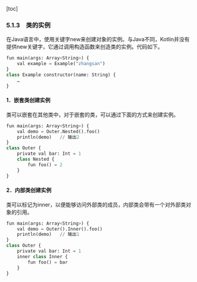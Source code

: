 [toc]

### 5.1.3　类的实例

在Java语言中，使用关键字new来创建对象的实例。与Java不同，Kotlin并没有提供new关键字，它通过调用构造函数来创造类的实例。代码如下。

```python
fun main(args: Array<String>) {
    val example = Example("zhangsan")
}
class Example constructor(name: String) {
    …
}
```

#### 1．嵌套类创建实例

类可以嵌套在其他类中，对于嵌套的类，可以通过下面的方式来创建实例。

```python
fun main(args: Array<String>) {
    val demo = Outer.Nested().foo()
    println(demo)   // 输出2
}
class Outer {
    private val bar: Int = 1
    class Nested {
        fun foo() = 2
    }
}
```

#### 2．内部类创建实例

类可以标记为inner，以便能够访问外部类的成员，内部类会带有一个对外部类对象的引用。

```python
fun main(args: Array<String>) {
    val demo = Outer().Inner().foo()
    println(demo)   // 输出1
}
class Outer {
    private val bar: Int = 1
    inner class Inner {
        fun foo() = bar
    }
}
```

